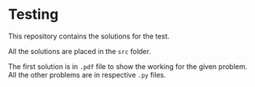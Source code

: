 # Testing
 This repository contains the solutions for the test. 
 
 All the solutions are placed in the `src` folder.
 
The first solution is in `.pdf` file to show the working for the given problem. All the other problems are in respective `.py` files.
